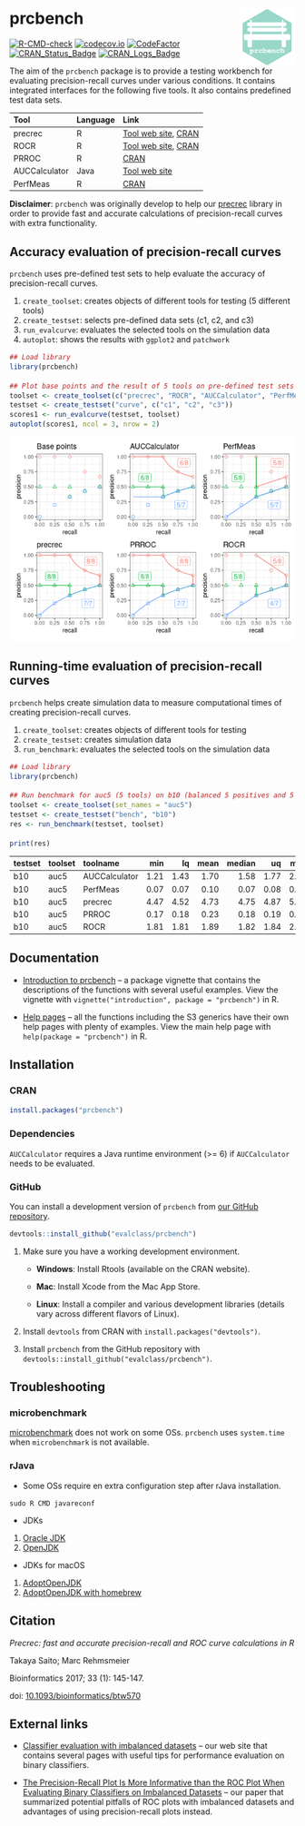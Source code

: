 
# prcbench <img src="man/figures/logo.png" align="right" alt="" width="100" />

[![R-CMD-check](https://github.com/evalclass/prcbench/actions/workflows/R-CMD-check.yaml/badge.svg)](https://github.com/evalclass/prcbench/actions/workflows/R-CMD-check.yaml)
[![codecov.io](https://codecov.io/github/evalclass/prcbench/coverage.svg?branch=main)](https://app.codecov.io/github/evalclass/prcbench?branch=main)
[![CodeFactor](https://www.codefactor.io/repository/github/evalclass/prcbench/badge)](https://www.codefactor.io/repository/github/evalclass/prcbench/)
[![CRAN_Status_Badge](https://www.r-pkg.org/badges/version-ago/prcbench)](https://cran.r-project.org/package=prcbench)
[![CRAN_Logs_Badge](https://cranlogs.r-pkg.org/badges/grand-total/prcbench)](https://cran.r-project.org/package=prcbench)

The aim of the `prcbench` package is to provide a testing workbench for
evaluating precision-recall curves under various conditions. It contains
integrated interfaces for the following five tools. It also contains
predefined test data sets.

| Tool | Language | Link |
|:---|:---|:---|
| precrec | R | [Tool web site](https://evalclass.github.io/precrec/), [CRAN](https://cran.r-project.org/package=precrec) |
| ROCR | R | [Tool web site](https://ipa-tys.github.io/ROCR/), [CRAN](https://cran.r-project.org/package=ROCR) |
| PRROC | R | [CRAN](https://cran.r-project.org/package=PRROC) |
| AUCCalculator | Java | [Tool web site](http://mark.goadrich.com/programs/AUC/) |
| PerfMeas | R | [CRAN](https://cran.r-project.org/package=PerfMeas) |

**Disclaimer**: `prcbench` was originally develop to help our
[precrec](https://CRAN.R-project.org/package=precrec) library in order
to provide fast and accurate calculations of precision-recall curves
with extra functionality.

## Accuracy evaluation of precision-recall curves

`prcbench` uses pre-defined test sets to help evaluate the accuracy of
precision-recall curves.

1.  `create_toolset`: creates objects of different tools for testing (5
    different tools)
2.  `create_testset`: selects pre-defined data sets (c1, c2, and c3)
3.  `run_evalcurve`: evaluates the selected tools on the simulation data
4.  `autoplot`: shows the results with `ggplot2` and `patchwork`

``` r
## Load library
library(prcbench)

## Plot base points and the result of 5 tools on pre-defined test sets (c1, c2, and c3)
toolset <- create_toolset(c("precrec", "ROCR", "AUCCalculator", "PerfMeas", "PRROC"))
testset <- create_testset("curve", c("c1", "c2", "c3"))
scores1 <- run_evalcurve(testset, toolset)
autoplot(scores1, ncol = 3, nrow = 2)
```

![](https://raw.githubusercontent.com/evalclass/prcbench/main/README_files/figure-gfm/fig1-1.png)

## Running-time evaluation of precision-recall curves

`prcbench` helps create simulation data to measure computational times
of creating precision-recall curves.

1.  `create_toolset`: creates objects of different tools for testing
2.  `create_testset`: creates simulation data
3.  `run_benchmark`: evaluates the selected tools on the simulation data

``` r
## Load library
library(prcbench)

## Run benchmark for auc5 (5 tools) on b10 (balanced 5 positives and 5 negatives)
toolset <- create_toolset(set_names = "auc5")
testset <- create_testset("bench", "b10")
res <- run_benchmark(testset, toolset)

print(res)
```

| testset | toolset | toolname      |  min |   lq | mean | median |   uq |  max | neval |
|:--------|:--------|:--------------|-----:|-----:|-----:|-------:|-----:|-----:|------:|
| b10     | auc5    | AUCCalculator | 1.21 | 1.43 | 1.70 |   1.58 | 1.77 | 2.49 |     5 |
| b10     | auc5    | PerfMeas      | 0.07 | 0.07 | 0.10 |   0.07 | 0.08 | 0.20 |     5 |
| b10     | auc5    | precrec       | 4.47 | 4.52 | 4.73 |   4.75 | 4.87 | 5.04 |     5 |
| b10     | auc5    | PRROC         | 0.17 | 0.18 | 0.23 |   0.18 | 0.19 | 0.44 |     5 |
| b10     | auc5    | ROCR          | 1.81 | 1.81 | 1.89 |   1.82 | 1.84 | 2.16 |     5 |

## Documentation

- [Introduction to
  prcbench](https://evalclass.github.io/prcbench/articles/introduction.html)
  – a package vignette that contains the descriptions of the functions
  with several useful examples. View the vignette with
  `vignette("introduction", package = "prcbench")` in R.

- [Help pages](https://evalclass.github.io/prcbench/reference/) – all
  the functions including the S3 generics have their own help pages with
  plenty of examples. View the main help page with
  `help(package = "prcbench")` in R.

## Installation

### CRAN

``` r
install.packages("prcbench")
```

### Dependencies

`AUCCalculator` requires a Java runtime environment (\>= 6) if
`AUCCalculator` needs to be evaluated.

### GitHub

You can install a development version of `prcbench` from [our GitHub
repository](https://github.com/evalclass/prcbench).

``` r
devtools::install_github("evalclass/prcbench")
```

1.  Make sure you have a working development environment.

    - **Windows**: Install Rtools (available on the CRAN website).

    - **Mac**: Install Xcode from the Mac App Store.

    - **Linux**: Install a compiler and various development libraries
      (details vary across different flavors of Linux).

2.  Install `devtools` from CRAN with `install.packages("devtools")`.

3.  Install `prcbench` from the GitHub repository with
    `devtools::install_github("evalclass/prcbench")`.

## Troubleshooting

### microbenchmark

[microbenchmark](https://cran.r-project.org/package=microbenchmark) does
not work on some OSs. `prcbench` uses `system.time` when
`microbenchmark` is not available.

### rJava

- Some OSs require en extra configuration step after rJava installation.

<!-- -->

    sudo R CMD javareconf

- JDKs

1.  [Oracle JDK](https://www.oracle.com/java/)
2.  [OpenJDK](https://openjdk.org/)

- JDKs for macOS

1.  [AdoptOpenJDK](https://adoptium.net/)
2.  [AdoptOpenJDK with homebrew](https://formulae.brew.sh/cask/temurin)

## Citation

*Precrec: fast and accurate precision-recall and ROC curve calculations
in R*

Takaya Saito; Marc Rehmsmeier

Bioinformatics 2017; 33 (1): 145-147.

doi:
[10.1093/bioinformatics/btw570](https://doi.org/10.1093/bioinformatics/btw570)

## External links

- [Classifier evaluation with imbalanced
  datasets](https://classeval.wordpress.com/) – our web site that
  contains several pages with useful tips for performance evaluation on
  binary classifiers.

- [The Precision-Recall Plot Is More Informative than the ROC Plot When
  Evaluating Binary Classifiers on Imbalanced
  Datasets](https://journals.plos.org/plosone/article?id=10.1371/journal.pone.0118432)
  – our paper that summarized potential pitfalls of ROC plots with
  imbalanced datasets and advantages of using precision-recall plots
  instead.
